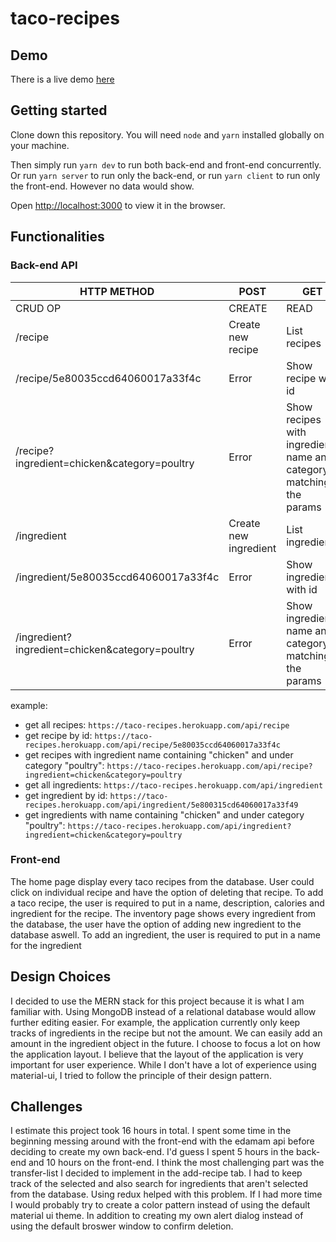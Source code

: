 # taco-recipes

## Demo
There is a live demo [here](https://taco-recipes.herokuapp.com/)

## Getting started
Clone down this repository. You will need `node` and `yarn` installed globally on your machine.

Then simply run `yarn dev` to run both back-end and front-end concurrently.
Or run `yarn server` to run only the back-end, or run `yarn client` to run only the front-end. However no data would show.

Open [http://localhost:3000](http://localhost:3000) to view it in the browser.

## Functionalities
### Back-end API
| HTTP METHOD | POST            | GET       | PUT         | DELETE |
| ----------- | --------------- | --------- | ----------- | ------ |
| CRUD OP     | CREATE          | READ      | UPDATE      | DELETE |
| /recipe     | Create new recipe | List recipes | Error | Error |
| /recipe/5e80035ccd64060017a33f4c  | Error           | Show recipe with id   | If exists, update recipe | Delete recipe |
| /recipe?ingredient=chicken&category=poultry  | Error           | Show recipes with ingredients name and category matching the params | Error | Error |
| /ingredient     | Create new ingredient | List ingredients | Error | Error |
| /ingredient/5e80035ccd64060017a33f4c  | Error           | Show ingredient with id   | If exists, update ingredient | Delete ingredient |
| /ingredient?ingredient=chicken&category=poultry  | Error           | Show ingredients name and category matching the params | Error | Error |

example: 
* get all recipes: `https://taco-recipes.herokuapp.com/api/recipe` <br />
* get recipe by id: `https://taco-recipes.herokuapp.com/api/recipe/5e80035ccd64060017a33f4c` <br />
* get recipes with ingredient name containing "chicken" and under category "poultry": `https://taco-recipes.herokuapp.com/api/recipe?ingredient=chicken&category=poultry` <br />
* get all ingredients: `https://taco-recipes.herokuapp.com/api/ingredient` <br />
* get ingredient by id: `https://taco-recipes.herokuapp.com/api/ingredient/5e800315cd64060017a33f49` <br />
* get ingredients with name containing "chicken" and under category "poultry": `https://taco-recipes.herokuapp.com/api/ingredient?ingredient=chicken&category=poultry` <br />

### Front-end
The home page display every taco recipes from the database. User could click on individual recipe and have the option of deleting that recipe.
To add a taco recipe, the user is required to put in a name, description, calories and ingredient for the recipe. 
The inventory page shows every ingredient from the database, the user have the option of adding new ingredient to the database aswell.
To add an ingredient, the user is required to put in a name for the ingredient

## Design Choices
I decided to use the MERN stack for this project because it is what I am familiar with.
Using MongoDB instead of a relational database would allow further editing easier. For example, the application currently only keep tracks of ingredients in the recipe but not the amount. We can easily add an amount in the ingredient object in the future.
I choose to focus a lot on how the application layout. I believe that the layout of the application is very important for user experience.
While I don't have a lot of experience using material-ui, I tried to follow the principle of their design pattern.

## Challenges
I estimate this project took 16 hours in total. I spent some time in the beginning messing around with the front-end with the edamam api before deciding to create my own back-end. I'd guess I spent 5 hours in the back-end and 10 hours on the front-end. I think the most challenging part was the transfer-list I decided to implement in the add-recipe tab. I had to keep track of the selected and also search for ingredients that aren't selected from the database. Using redux helped with this problem.
If I had more time I would probably try to create a color pattern instead of using the default material ui theme. In addition to creating my own alert dialog instead of using the default broswer window to confirm deletion.


